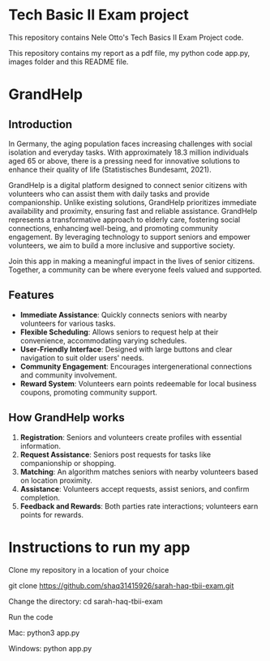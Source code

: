 # Tech Basic II Exam project

This repository contains Nele Otto's Tech Basics II Exam Project code.

This repository contains my report as a pdf file, my python code app.py, images folder and this README file.

# GrandHelp

## Introduction

In Germany, the aging population faces increasing challenges with social isolation and everyday tasks. With approximately 18.3 million individuals aged 65 or above, there is a pressing need for innovative solutions to enhance their quality of life (Statistisches Bundesamt, 2021).

GrandHelp is a digital platform designed to connect senior citizens with volunteers who can assist them with daily tasks and provide companionship. Unlike existing solutions, GrandHelp prioritizes immediate availability and proximity, ensuring fast and reliable assistance.
GrandHelp represents a transformative approach to elderly care, fostering social connections, enhancing well-being, and promoting community engagement. By leveraging technology to support seniors and empower volunteers, we aim to build a more inclusive and supportive society.

Join this app in making a meaningful impact in the lives of senior citizens. Together, a community can be where everyone feels valued and supported.


## Features

- **Immediate Assistance**: Quickly connects seniors with nearby volunteers for various tasks.
- **Flexible Scheduling**: Allows seniors to request help at their convenience, accommodating varying schedules.
- **User-Friendly Interface**: Designed with large buttons and clear navigation to suit older users' needs.
- **Community Engagement**: Encourages intergenerational connections and community involvement.
- **Reward System**: Volunteers earn points redeemable for local business coupons, promoting community support.

## How GrandHelp works

1. **Registration**: Seniors and volunteers create profiles with essential information.
2. **Request Assistance**: Seniors post requests for tasks like companionship or shopping.
3. **Matching**: An algorithm matches seniors with nearby volunteers based on location proximity.
4. **Assistance**: Volunteers accept requests, assist seniors, and confirm completion.
5. **Feedback and Rewards**: Both parties rate interactions; volunteers earn points for rewards.

# Instructions to run my app

Clone my repository in a location of your choice

git clone https://github.com/shaq31415926/sarah-haq-tbii-exam.git

Change the directory: cd sarah-haq-tbii-exam

Run the code

Mac: python3 app.py

Windows: python app.py
